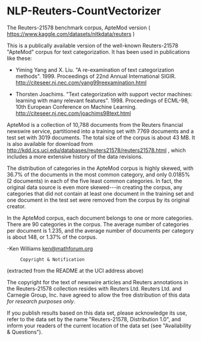 # NLP-Reuters-CountVectorizer


  The Reuters-21578 benchmark corpus, ApteMod version ( https://www.kaggle.com/datasets/nltkdata/reuters )

This is a publically available version of the well-known Reuters-21578
"ApteMod" corpus for text categorization.  It has been used in
publications like these:

 * Yiming Yang and X. Liu. "A re-examination of text categorization
   methods".  1999.  Proceedings of 22nd Annual International SIGIR.
   http://citeseer.nj.nec.com/yang99reexamination.html

 * Thorsten Joachims. "Text categorization with support vector
   machines: learning with many relevant features".  1998. Proceedings
   of ECML-98, 10th European Conference on Machine Learning.
   http://citeseer.nj.nec.com/joachims98text.html

ApteMod is a collection of 10,788 documents from the Reuters financial
newswire service, partitioned into a training set with 7769 documents
and a test set with 3019 documents.  The total size of the corpus is
about 43 MB.  It is also available for download from
http://kdd.ics.uci.edu/databases/reuters21578/reuters21578.html ,
which includes a more extensive history of the data revisions.

The distribution of categories in the ApteMod corpus is highly skewed,
with 36.7% of the documents in the most common category, and only
0.0185% (2 documents) in each of the five least common categories.
In fact, the original data source is even more skewed---in creating
the corpus, any categories that did not contain at least one document
in the training set and one document in the test set were removed from
the corpus by its original creator.

In the ApteMod corpus, each document belongs to one or more
categories.  There are 90 categories in the corpus.  The average
number of categories per document is 1.235, and the average number of
documents per category is about 148, or 1.37% of the corpus.

 -Ken Williams
  ken@mathforum.org

         Copyright & Notification 

(extracted from the README at the UCI address above)

The copyright for the text of newswire articles and Reuters
annotations in the Reuters-21578 collection resides with Reuters Ltd.
Reuters Ltd. and Carnegie Group, Inc. have agreed to allow the free
distribution of this data *for research purposes only*.  

If you publish results based on this data set, please acknowledge
its use, refer to the data set by the name "Reuters-21578,
Distribution 1.0", and inform your readers of the current location of
the data set (see "Availability & Questions").
